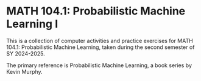 # MATH 104.1: Probabilistic Machine Learning I

This is a collection of computer activities and practice exercises for MATH 104.1: Probabilistic Machine Learning, taken during the second semester of SY 2024-2025.

The primary reference is Probabilistic Machine Learning, a book series by Kevin Murphy.
